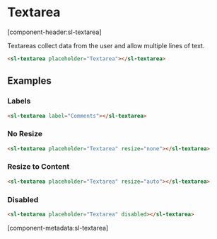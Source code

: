 # Textarea

[component-header:sl-textarea]

Textareas collect data from the user and allow multiple lines of text.

```html preview
<sl-textarea placeholder="Textarea"></sl-textarea>
```

## Examples

### Labels

```html preview
<sl-textarea label="Comments"></sl-textarea>
```

### No Resize

```html preview
<sl-textarea placeholder="Textarea" resize="none"></sl-textarea>
```

### Resize to Content

```html preview
<sl-textarea placeholder="Textarea" resize="auto"></sl-textarea>
```

### Disabled

```html preview
<sl-textarea placeholder="Textarea" disabled></sl-textarea>
```

[component-metadata:sl-textarea]

